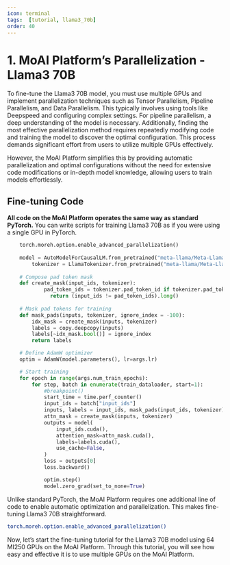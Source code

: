 ```yaml
---
icon: terminal
tags:  [tutorial, llama3_70b]
order: 40
---
```


# 1. MoAI Platform’s Parallelization - Llama3 70B

To fine-tune the Llama3 70B model, you must use multiple GPUs and implement parallelization techniques such as Tensor Parallelism, Pipeline Parallelism, and Data Parallelism. This typically involves using tools like Deepspeed and configuring complex settings. For pipeline parallelism, a deep understanding of the model is necessary. Additionally, finding the most effective parallelization method requires repeatedly modifying code and training the model to discover the optimal configuration. This process demands significant effort from users to utilize multiple GPUs effectively.

However, the MoAI Platform simplifies this by providing automatic parallelization and optimal configurations without the need for extensive code modifications or in-depth model knowledge, allowing users to train models effortlessly.

## Fine-tuning Code

**All code on the MoAI Platform operates the same way as standard PyTorch.** You can write scripts for training Llama3 70B as if you were using a single GPU in PyTorch.

```python
    torch.moreh.option.enable_advanced_parallelization()
    
    model = AutoModelForCausalLM.from_pretrained("meta-llama/Meta-Llama-3-70B")
		tokenizer = LlamaTokenizer.from_pretrained("meta-llama/Meta-Llama-3-70B")
    
    # Compose pad token mask
    def create_mask(input_ids, tokenizer):
		    pad_token_ids = tokenizer.pad_token_id if tokenizer.pad_token_id is not None else tokenizer.eos_token_id
			  return (input_ids != pad_token_ids).long() 
			   
    # Mask pad tokens for training
    def mask_pads(inputs, tokenizer, ignore_index = -100):
        idx_mask = create_mask(inputs, tokenizer)
        labels = copy.deepcopy(inputs)
        labels[~idx_mask.bool()] = ignore_index
        return labels

    # Define AdamW optimizer
    optim = AdamW(model.parameters(), lr=args.lr)

    # Start training
    for epoch in range(args.num_train_epochs):
        for step, batch in enumerate(train_dataloader, start=1):
            #breakpoint()
            start_time = time.perf_counter()
            input_ids = batch["input_ids"]
            inputs, labels = input_ids, mask_pads(input_ids, tokenizer)
            attn_mask = create_mask(inputs, tokenizer)
            outputs = model(
                input_ids.cuda(),
                attention_mask=attn_mask.cuda(),
                labels=labels.cuda(),
                use_cache=False,
            )
            loss = outputs[0]
            loss.backward()

            optim.step()
            model.zero_grad(set_to_none=True)
```

Unlike standard PyTorch, the MoAI Platform requires one additional line of code to enable automatic optimization and parallelization. This makes fine-tuning Llama3 70B straightforward.

```bash
torch.moreh.option.enable_advanced_parallelization()
```

Now, let’s start the fine-tuning tutorial for the Llama3 70B model using 64 MI250 GPUs on the MoAI Platform. Through this tutorial, you will see how easy and effective it is to use multiple GPUs on the MoAI Platform.